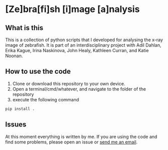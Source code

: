 # [Ze]bra[fi]sh  [i]mage [a]nalysis



## What is this

This is a collection of python scripts that I developed for analysing the x-ray image of zebrafish. It is part of an interdisciplinary project with Adil Dahlan, Erika Kague, Irina Naskinova,  John Healy, Kathleen Curran, and Katie Noonan.

## How to use the code

1. Clone or download this repository to your own device.
2. Open a terminal/cmd/whatever, and navigate to the folder of the repository
3. execute the following command

```py
pip install .
```

## Issues

At this moment everything is written by me. If you are using the code and find some problems, please open an issue or [send me an email](mailto:yushi.yang@bristol.ac.uk).